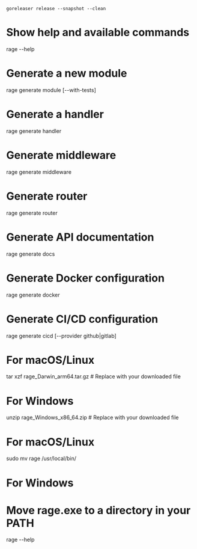 `goreleaser release --snapshot --clean`

# Show help and available commands
rage --help

# Generate a new module
rage generate module <module-name> [--with-tests]

# Generate a handler
rage generate handler <handler-name>

# Generate middleware
rage generate middleware <middleware-name>

# Generate router
rage generate router <router-name>

# Generate API documentation
rage generate docs

# Generate Docker configuration
rage generate docker

# Generate CI/CD configuration
rage generate cicd [--provider github|gitlab]

# For macOS/Linux
tar xzf rage_Darwin_arm64.tar.gz  # Replace with your downloaded file

# For Windows
unzip rage_Windows_x86_64.zip     # Replace with your downloaded file

# For macOS/Linux
sudo mv rage /usr/local/bin/

# For Windows
# Move rage.exe to a directory in your PATH

rage --help